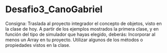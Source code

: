 # Desafio3_CanoGabriel

Consigna: Traslada al proyecto integrador el concepto de objetos, visto en la clase de hoy. A partir de los ejemplos mostrados la primera clase, y en función del tipo de simulador que hayas elegido, deberás:
Incorporar al menos un Array en tu proyecto.
Utilizar algunos de los métodos o propiedades vistos en la clase.
